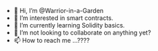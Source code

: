 - 👋 Hi, I’m @Warrior-in-a-Garden
- 👀 I’m interested in smart contracts.
- 🌱 I’m currently learning Solidity basics.
- 💞️ I’m not looking to collaborate on anything yet?
- 📫 How to reach me ...????

<!---
Warrior-in-a-Garden/Warrior-in-a-Garden is a ✨ special ✨ repository because its `README.md` (this file) appears on your GitHub profile.
You can click the Preview link to take a look at your changes.
--->
